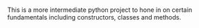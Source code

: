 #
This is a more intermediate python project to hone in on certain fundamentals including constructors, classes and methods. 
